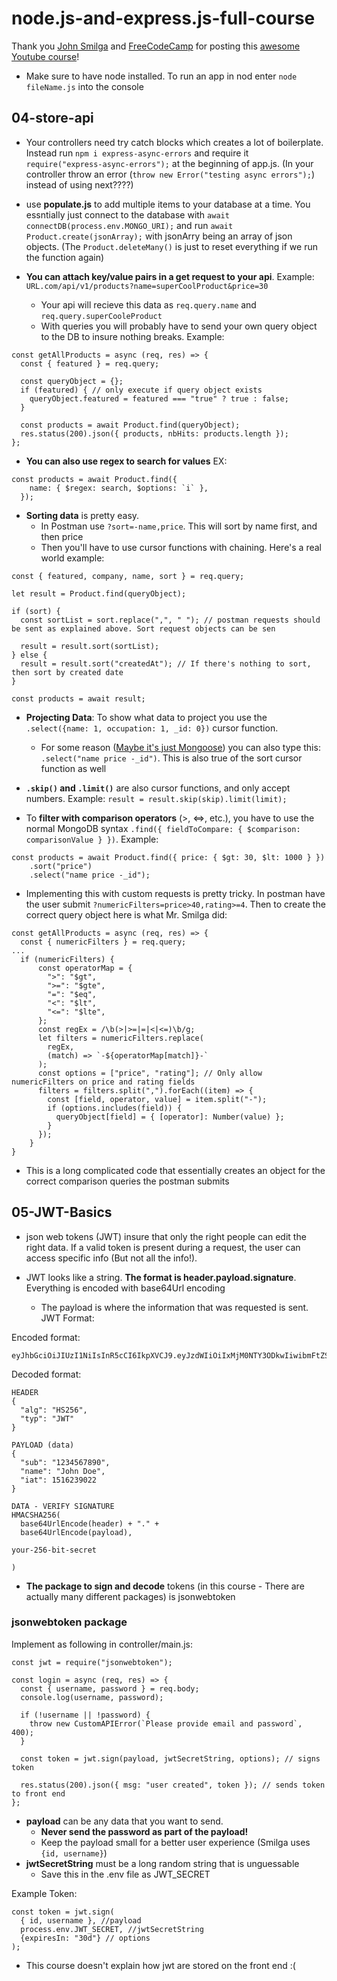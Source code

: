 # node.js-and-express.js-full-course

Thank you [John Smilga](https://www.youtube.com/c/CodingAddict) and [FreeCodeCamp](https://www.freecodecamp.org/) for posting this [awesome Youtube course](https://youtu.be/Oe421EPjeBE)!

- Make sure to have node installed. To run an app in nod enter `node fileName.js` into the console

## 04-store-api

- Your controllers need try catch blocks which creates a lot of boilerplate. Instead run `npm i express-async-errors` and require it `require("express-async-errors");` at the beginning of app.js. (In your controller throw an error (`throw new Error("testing async errors");`) instead of using next????)

- use **populate.js** to add multiple items to your database at a time. You essntially just connect to the database with `await connectDB(process.env.MONGO_URI);` and run `await Product.create(jsonArray);` with jsonArry being an array of json objects. (The `Product.deleteMany()` is just to reset everything if we run the function again)

- **You can attach key/value pairs in a get request to your api**. Example: `URL.com/api/v1/products?name=superCoolProduct&price=30`
  - Your api will recieve this data as `req.query.name` and `req.query.superCooleProduct`
  - With queries you will probably have to send your own query object to the DB to insure nothing breaks. Example:

```
const getAllProducts = async (req, res) => {
  const { featured } = req.query;

  const queryObject = {};
  if (featured) { // only execute if query object exists
    queryObject.featured = featured === "true" ? true : false;
  }

  const products = await Product.find(queryObject);
  res.status(200).json({ products, nbHits: products.length });
};
```

- **You can also use regex to search for values** EX:

```
const products = await Product.find({
    name: { $regex: search, $options: `i` },
  });
```

- **Sorting data** is pretty easy.
  - In Postman use `?sort=-name,price`. This will sort by name first, and then price
  - Then you'll have to use cursor functions with chaining. Here's a real world example:

```
const { featured, company, name, sort } = req.query;

let result = Product.find(queryObject);

if (sort) {
  const sortList = sort.replace(",", " "); // postman requests should be sent as explained above. Sort request objects can be sen

  result = result.sort(sortList);
} else {
  result = result.sort("createdAt"); // If there's nothing to sort, then sort by created date
}

const products = await result;
```

- **Projecting Data**: To show what data to project you use the `.select({name: 1, occupation: 1, _id: 0})` cursor function.
  - For some reason ([Maybe it's just Mongoose](https://mongoosejs.com/docs/api/query.html#query_Query-select)) you can also type this: `.select("name price -_id")`. This is also true of the sort cursor function as well
- **`.skip()` and `.limit()`** are also cursor functions, and only accept numbers. Example: `result = result.skip(skip).limit(limit);`

- To **filter with comparison operators** (>, <=>, etc.), you have to use the normal MongoDB syntax `.find({ fieldToCompare: { $comparison: comparisonValue } })`. Example:

```
const products = await Product.find({ price: { $gt: 30, $lt: 1000 } })
    .sort("price")
    .select("name price -_id");
```

- Implementing this with custom requests is pretty tricky. In postman have the user submit `?numericFilters=price>40,rating>=4`. Then to create the correct query object here is what Mr. Smilga did:

```
const getAllProducts = async (req, res) => {
  const { numericFilters } = req.query;
...
  if (numericFilters) {
      const operatorMap = {
        ">": "$gt",
        ">=": "$gte",
        "=": "$eq",
        "<": "$lt",
        "<=": "$lte",
      };
      const regEx = /\b(>|>=|=|<|<=)\b/g;
      let filters = numericFilters.replace(
        regEx,
        (match) => `-${operatorMap[match]}-`
      );
      const options = ["price", "rating"]; // Only allow numericFilters on price and rating fields
      filters = filters.split(",").forEach((item) => {
        const [field, operator, value] = item.split("-");
        if (options.includes(field)) {
          queryObject[field] = { [operator]: Number(value) };
        }
      });
    }
}
```

- This is a long complicated code that essentially creates an object for the correct comparison queries the postman submits

## 05-JWT-Basics

- json web tokens (JWT) insure that only the right people can edit the right data. If a valid token is present during a request, the user can access specific info (But not all the info!).

- JWT looks like a string. **The format is header.payload.signature**. Everything is encoded with base64Url encoding
  - The payload is where the information that was requested is sent. JWT Format:

Encoded format:

```
eyJhbGciOiJIUzI1NiIsInR5cCI6IkpXVCJ9.eyJzdWIiOiIxMjM0NTY3ODkwIiwibmFtZSI6IkpvaG4gRG9lIiwiaWF0IjoxNTE2MjM5MDIyfQ.SflKxwRJSMeKKF2QT4fwpMeJf36POk6yJV_adQssw5c
```

Decoded format:

```
HEADER
{
  "alg": "HS256",
  "typ": "JWT"
}

PAYLOAD (data)
{
  "sub": "1234567890",
  "name": "John Doe",
  "iat": 1516239022
}

DATA - VERIFY SIGNATURE
HMACSHA256(
  base64UrlEncode(header) + "." +
  base64UrlEncode(payload),

your-256-bit-secret

)
```

- **The package to sign and decode** tokens (in this course - There are actually many different packages) is jsonwebtoken

### jsonwebtoken package

Implement as following in controller/main.js:

```
const jwt = require("jsonwebtoken");

const login = async (req, res) => {
  const { username, password } = req.body;
  console.log(username, password);

  if (!username || !password) {
    throw new CustomAPIError(`Please provide email and password`, 400);
  }

  const token = jwt.sign(payload, jwtSecretString, options); // signs token

  res.status(200).json({ msg: "user created", token }); // sends token to front end
};
```

- **payload** can be any data that you want to send.
  - **Never send the password as part of the payload!**
  - Keep the payload small for a better user experience (Smilga uses `{id, username}`)
- **jwtSecretString** must be a long random string that is unguessable
  - Save this in the .env file as JWT_SECRET

Example Token:

```
const token = jwt.sign(
  { id, username }, //payload
  process.env.JWT_SECRET, //jwtSecretString
  {expiresIn: "30d"} // options
);
```

- This course doesn't explain how jwt are stored on the front end :(
